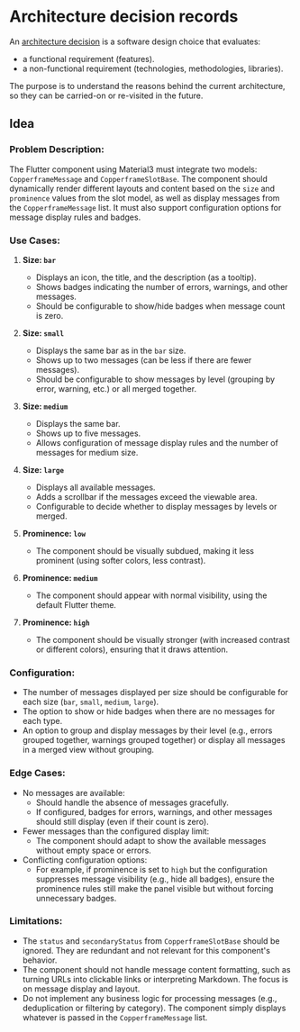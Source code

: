 # Architecture decision records

An [architecture
decision](https://cloud.google.com/architecture/architecture-decision-records)
is a software design choice that evaluates:

-   a functional requirement (features).
-   a non-functional requirement (technologies, methodologies, libraries).

The purpose is to understand the reasons behind the current architecture, so
they can be carried-on or re-visited in the future.

## Idea

### Problem Description:

The Flutter component using Material3 must integrate two models:
`CopperframeMessage` and `CopperframeSlotBase`. The component should
dynamically render different layouts and content based on the `size` and
`prominence` values from the slot model, as well as display messages from the
`CopperframeMessage` list. It must also support configuration options for
message display rules and badges.

### Use Cases:

1.  **Size: `bar`**

    -   Displays an icon, the title, and the description (as a tooltip).
    -   Shows badges indicating the number of errors, warnings, and other
        messages.
    -   Should be configurable to show/hide badges when message count is zero.

2.  **Size: `small`**

    -   Displays the same bar as in the `bar` size.
    -   Shows up to two messages (can be less if there are fewer messages).
    -   Should be configurable to show messages by level (grouping by error,
        warning, etc.) or all merged together.

3.  **Size: `medium`**

    -   Displays the same bar.
    -   Shows up to five messages.
    -   Allows configuration of message display rules and the number of
        messages for medium size.

4.  **Size: `large`**

    -   Displays all available messages.
    -   Adds a scrollbar if the messages exceed the viewable area.
    -   Configurable to decide whether to display messages by levels or merged.

5.  **Prominence: `low`**

    -   The component should be visually subdued, making it less prominent
        (using softer colors, less contrast).

6.  **Prominence: `medium`**

    -   The component should appear with normal visibility, using the default
        Flutter theme.

7.  **Prominence: `high`**
    -   The component should be visually stronger (with increased contrast or
        different colors), ensuring that it draws attention.

### Configuration:

-   The number of messages displayed per size should be configurable for
    each size (`bar`, `small`, `medium`, `large`).
-   The option to show or hide badges when there are no messages for each
    type.
-   An option to group and display messages by their level (e.g., errors
    grouped together, warnings grouped together) or display all messages in
    a merged view without grouping.

### Edge Cases:

-   No messages are available:
    -   Should handle the absence of messages gracefully.
    -   If configured, badges for errors, warnings, and other messages should
        still display (even if their count is zero).
-   Fewer messages than the configured display limit:
    -   The component should adapt to show the available messages without empty
        space or errors.
-   Conflicting configuration options:
    -   For example, if prominence is set to `high` but the configuration
        suppresses message visibility (e.g., hide all badges), ensure the
        prominence rules still make the panel visible but without forcing
        unnecessary badges.

### Limitations:

-   The `status` and `secondaryStatus` from `CopperframeSlotBase` should be
    ignored. They are redundant and not relevant for this component's
    behavior.
-   The component should not handle message content formatting, such as
    turning URLs into clickable links or interpreting Markdown. The focus
    is on message display and layout.
-   Do not implement any business logic for processing messages (e.g.,
    deduplication or filtering by category). The component simply displays
    whatever is passed in the `CopperframeMessage` list.
